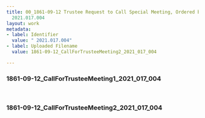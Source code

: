 ```yaml
---
title: 00_1861-09-12 Trustee Request to Call Special Meeting, Ordered by Jacob Bigelow,
  2021.017.004
layout: work
metadata:
- label: Identifier
  value: " 2021.017.004"
- label: Uploaded Filename
  value: 1861-09-12_CallForTrusteeMeeting2_2021_017_004

---
```

<div class="pages">
<div id="page-1810923">
<h3><a name="page-1810923">1861-09-12_CallForTrusteeMeeting1_2021_017_004</a></h3>
<div class="page-content">
</div>
</div>
<br />
<div id="page-1810924">
<h3><a name="page-1810924">1861-09-12_CallForTrusteeMeeting2_2021_017_004</a></h3>
<div class="page-content">
</div>
</div>
<br />
</div>

